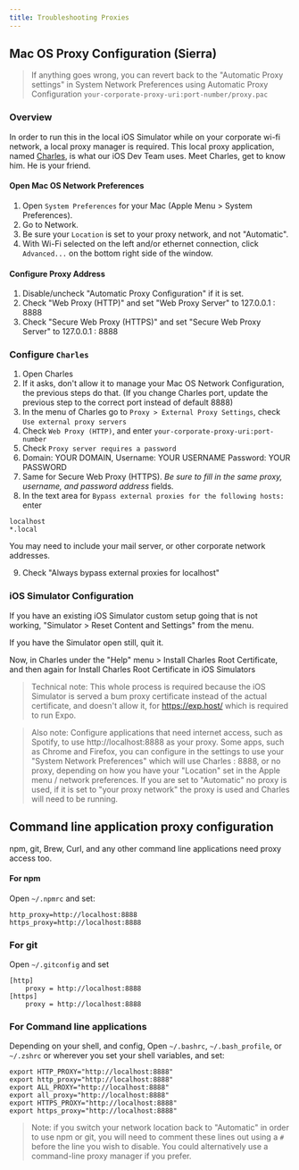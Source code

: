 ```yaml
---
title: Troubleshooting Proxies
---
```


## Mac OS Proxy Configuration (Sierra)

> If anything goes wrong, you can revert back to the "Automatic Proxy settings" in System Network Preferences using Automatic Proxy Configuration `your-corporate-proxy-uri:port-number/proxy.pac`

### Overview

In order to run this in the local iOS Simulator while on your corporate wi-fi network, a local proxy manager is required. This local proxy application, named [Charles](http://charlesproxy.com), is what our iOS Dev Team uses. Meet Charles, get to know him. He is your friend.

#### Open Mac OS Network Preferences

1. Open `System Preferences` for your Mac (Apple Menu > System Preferences).
2. Go to Network.
3. Be sure your `Location` is set to your proxy network, and not "Automatic".
4. With Wi-Fi selected on the left and/or ethernet connection, click `Advanced...` on the bottom right side of the window.

#### Configure Proxy Address

1. Disable/uncheck "Automatic Proxy Configuration" if it is set.
2. Check "Web Proxy (HTTP)" and set "Web Proxy Server" to 127.0.0.1 : 8888
3. Check "Secure Web Proxy (HTTPS)" and set "Secure Web Proxy Server" to 127.0.0.1 : 8888

### Configure `Charles`

1. Open Charles
2. If it asks, don't allow it to manage your Mac OS Network Configuration, the previous steps do that. (If you change Charles port, update the previous step to the correct port instead of default 8888)
3. In the menu of Charles go to `Proxy > External Proxy Settings`, check `Use external proxy servers`
4. Check `Web Proxy (HTTP)`, and enter `your-corporate-proxy-uri:port-number`
5. Check `Proxy server requires a password`
6. Domain: YOUR DOMAIN,
   Username: YOUR USERNAME
   Password: YOUR PASSWORD
7. Same for Secure Web Proxy (HTTPS). _Be sure to fill in the same proxy, username, and password address_ fields.
8. In the text area for `Bypass external proxies for the following hosts:` enter

```
localhost
*.local
```

You may need to include your mail server, or other corporate network addresses.

9. Check "Always bypass external proxies for localhost"

### iOS Simulator Configuration

If you have an existing iOS Simulator custom setup going that is not working, "Simulator > Reset Content and Settings" from the menu.

If you have the Simulator open still, quit it.

Now, in Charles under the "Help" menu > Install Charles Root Certificate, and then again for Install Charles Root Certificate in iOS Simulators

> Technical note: This whole process is required because the iOS Simulator is served a bum proxy certificate instead of the actual certificate, and doesn't allow it, for https://exp.host/ which is required to run Expo.

> Also note: Configure applications that need internet access, such as Spotify, to use http://localhost:8888 as your proxy. Some apps, such as Chrome and Firefox, you can configure in the settings to use your "System Network Preferences" which will use Charles : 8888, or no proxy, depending on how you have your "Location" set in the Apple menu / network preferences. If you are set to "Automatic" no proxy is used, if it is set to "your proxy network" the proxy is used and Charles will need to be running.

## Command line application proxy configuration

npm, git, Brew, Curl, and any other command line applications need proxy access too.

#### For npm

Open `~/.npmrc` and set:

```
http_proxy=http://localhost:8888
https_proxy=http://localhost:8888
```

### For git

Open `~/.gitconfig` and set

```
[http]
 	proxy = http://localhost:8888
[https]
	proxy = http://localhost:8888
```

### For Command line applications

Depending on your shell, and config, Open `~/.bashrc`, `~/.bash_profile`, or `~/.zshrc` or wherever you set your shell variables, and set:

```
export HTTP_PROXY="http://localhost:8888"
export http_proxy="http://localhost:8888"
export ALL_PROXY="http://localhost:8888"
export all_proxy="http://localhost:8888"
export HTTPS_PROXY="http://localhost:8888"
export https_proxy="http://localhost:8888"
```

> Note: if you switch your network location back to "Automatic" in order to use npm or git, you will need to comment these lines out using a `#` before the line you wish to disable. You could alternatively use a command-line proxy manager if you prefer.

